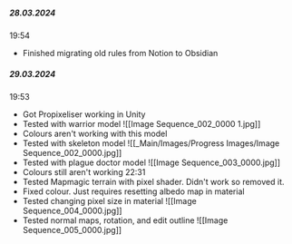 ##### 28.03.2024
19:54
- Finished migrating old rules from Notion to Obsidian 
##### 29.03.2024
19:53
- Got Propixeliser working in Unity
- Tested with warrior model
![[Image Sequence_002_0000 1.jpg]]
- Colours aren't working with this model
- Tested with skeleton model
![[_Main/Images/Progress Images/Image Sequence_002_0000.jpg]]
- Tested with plague doctor model
![[Image Sequence_003_0000.jpg]]
- Colours still aren't working
22:31
- Tested Mapmagic terrain with pixel shader. Didn't work so removed it.
- Fixed colour. Just requires resetting albedo map in material
- Tested changing pixel size in material
![[Image Sequence_004_0000.jpg]]
- Tested normal maps, rotation, and edit outline
![[Image Sequence_005_0000.jpg]]